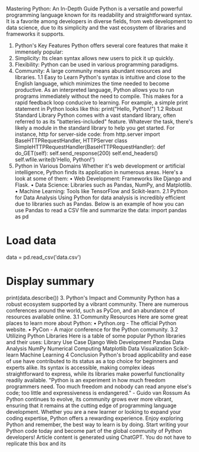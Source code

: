 Mastering Python: An In-Depth Guide
Python is a versatile and powerful programming language known for its readability and
straightforward syntax. It is a favorite among developers in diverse fields, from web development
to data science, due to its simplicity and the vast ecosystem of libraries and frameworks it
supports.
1. Python's Key Features
Python offers several core features that make it immensely popular:
1. Simplicity: Its clean syntax allows new users to pick it up quickly.
2. Flexibility: Python can be used in various programming paradigms.
3. Community: A large community means abundant resources and libraries.
1.1 Easy to Learn
Python's syntax is intuitive and close to the English language, which minimizes the time needed to
become productive. As an interpreted language, Python allows you to run programs immediately
without the need to compile. This makes for a rapid feedback loop conducive to learning. For
example, a simple print statement in Python looks like this:
print("Hello, Python!")
1.2 Robust Standard Library
Python comes with a vast standard library, often referred to as its "batteries-included" feature.
Whatever the task, there's likely a module in the standard library to help you get started. For
instance, http for server-side code:
from http.server import BaseHTTPRequestHandler, HTTPServer
class SimpleHTTPRequestHandler(BaseHTTPRequestHandler):
def do_GET(self):
self.send_response(200)
self.end_headers()
self.wfile.write(b'Hello, Python!')
2. Python in Various Domains
Whether it's web development or artificial intelligence, Python finds its application in numerous
areas. Here's a look at some of them:
• Web Development: Frameworks like Django and Flask.
• Data Science: Libraries such as Pandas, NumPy, and Matplotlib.
• Machine Learning: Tools like TensorFlow and Scikit-learn.
2.1 Python for Data Analysis
Using Python for data analysis is incredibly efficient due to libraries such as Pandas. Below is an
example of how you can use Pandas to read a CSV file and summarize the data:
import pandas as pd
# Load data
data = pd.read_csv('data.csv')
# Display summary
print(data.describe())
3. Python's Impact and Community
Python has a robust ecosystem supported by a vibrant community. There are numerous
conferences around the world, such as PyCon, and an abundance of resources available online.
3.1 Community Resources
Here are some great places to learn more about Python:
• Python.org - The official Python website.
• PyCon - A major conference for the Python community.
3.2 Utilizing Python Libraries
Here is a table of some popular Python libraries and their uses:
Library Use Case
Django Web Development
Pandas Data Analysis
NumPy Numerical Computing
Matplotlib Data Visualization
Scikit-learn Machine Learning
4 Conclusion
Python's broad applicability and ease of use have contributed to its status as a top choice for
beginners and experts alike. Its syntax is accessible, making complex ideas straightforward to
express, while its libraries make powerful functionality readily available.
"Python is an experiment in how much freedom programmers need. Too much freedom and
nobody can read anyone else's code; too little and expressiveness is endangered." - Guido
van Rossum
As Python continues to evolve, its community grows ever more vibrant, ensuring that it remains at
the cutting edge of programming language development. Whether you are a new learner or
looking to expand your coding expertise, Python offers a rewarding experience.
Enjoy exploring Python and remember, the best way to learn is by doing. Start writing your Python
code today and become part of the global community of Python developers!
Article content is generated using ChatGPT.
You do not have to replicate this box and its 